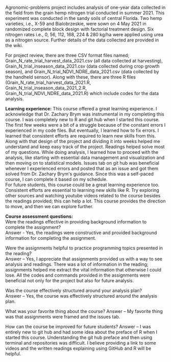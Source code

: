 Agronomic-problems project includes analysis of one-year data collected in the field from the grain hemp nitrogen trial conducted in summer 2021. This experiment was conducted in the sandy soils of central Florida. Two hemp varieties, i.e., X-59 and Bialobrzeskie, were sown on 4 May 2021 in randomized complete block design with factorial treatment design. Six nitrogen rates i.e., 0, 56, 112, 168, 224 & 280 kg/ha were applied using urea as a nitrogen source. Further details of the data collected are provided in the wiki.     

For project review, there are three CSV format files named; Grain_N_rate_trial_harvest_data_2021.csv (all data collected at harvesting), Grain_N_trial_inseason_data_2021.csv (data collected during crop growth season), and Grain_N_trial_NDVI_NDRE_data_2021.csv (data collected by the handheld sensor). Along with these, there are three R files (Grain_N_rate_trial_harvest_data_2021.R, Grain_N_trial_inseason_data_2021_2.R, Grain_N_trial_NDVI_NDRE_data_2021.R) which include codes for the data analysis.

**Learning experience:** 
This course offered a great learning experience. I acknowledge that Dr. Zachary Brym was instrumental in my completing this course. I was completely new to R and git hub when I started this course. The first few weeks were a bit of a struggle because of the constant errors I experienced in my code files. But eventually, I learned how to fix errors. I learned that consistent efforts are required to learn new skills from this. Along with that design of the project and dividing it into weeks helped me understand and keep easy track of the project. Readings helped solve most of my questions. While doing analysis, I learned how to proceed with the analysis, like starting with essential data management and visualization and then moving on to statistical models. Issues tab on git hub was beneficial whenever I experienced errors and posted that as an issue and got them solved from Dr. Zachary Brym's guidance. Since this was a self-paced course, I can complete it based on my schedule.                                                                                                                   
For future students, this course could be a great learning experience too. Consistent efforts are essential to learning new skills like R. Try exploring other sources and watching youtube videos related to the course besides the readings provided; this can help a lot. This course provides the direction to move, and then we can explore further.  

**Course assessment questions:**                                                                                                                                    
Were the readings effective in providing background information to complete the assignment?                                                                        
Answer - Yes, the readings were constructive and provided background information for completing the assignment.

Were the assignments helpful to practice programming topics presented in the reading?                                                                              
Answer – Yes, I appreciate that assignments provided us with a way to see analysis and readings. There was a lot of information in the reading; assignments helped me extract the vital information that otherwise I could lose. All the codes and commands provided in the assignments were beneficial not only for the project but also for future analysis. 

Was the course effectively structured around your analysis plan?                                                                                                  
Answer – Yes, the course was effectively structured around the analysis plan.

What was your favorite thing about the course? 
Answer – My favorite thing was that assignments were framed and the issues tab.

How can the course be improved for future students? 
Answer – I was entirely new to git hub and had some idea about the preface of R when I started this course. Understanding the git hub preface and then using terminal and repositories was difficult. I believe providing a link to some videos and the written readings explaining using GitHub and R will be helpful. 
